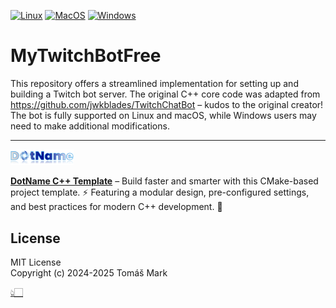
[![Linux](https://github.com/tomasmark79/MyTwitchBotFree/actions/workflows/linux.yml/badge.svg)](https://github.com/tomasmark79/MyTwitchBotFree/actions/workflows/linux.yml)
[![MacOS](https://github.com/tomasmark79/MyTwitchBotFree/actions/workflows/macos.yml/badge.svg)](https://github.com/tomasmark79/MyTwitchBotFree/actions/workflows/macos.yml)
[![Windows](https://github.com/tomasmark79/MyTwitchBotFree/actions/workflows/windows.yml/badge.svg)](https://github.com/tomasmark79/MyTwitchBotFree/actions/workflows/windows.yml)  

# MyTwitchBotFree

This repository offers a streamlined implementation for setting up and building a Twitch bot server. The original C++ core code was adapted from https://github.com/jwkblades/TwitchChatBot – kudos to the original creator! The bot is fully supported on Linux and macOS, while Windows users may need to make additional modifications.

---

<img src="assets/logo.png" alt="DotNameCpp Logo" width="20%">

**[DotName C++ Template](https://github.com/tomasmark79/DotNameCppFree)** – Build faster and smarter with this CMake-based project template. ⚡ Featuring a modular design, pre-configured settings, and best practices for modern C++ development. 🌟  

## License

MIT License  
Copyright (c) 2024-2025 Tomáš Mark

[👆🏻](#index)
